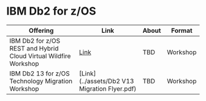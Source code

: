 # IBM Db2 for z/OS

| Offering    | Link | About | Format |
| -------- | ------- | ------- | ------- |
| IBM Db2 for z/OS REST and Hybrid Cloud Virtual Wildfire Workshop | [Link](https://ibm-wsc.github.io/WSC-CMDB21/) | TBD | Workshop | 
| IBM Db2 13 for z/OS Technology Migration Workshop | [Link](../assets/Db2 V13 Migration Flyer.pdf) | TBD | Workshop |
